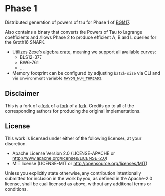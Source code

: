 # Phase 1

Distributed generation of powers of tau for Phase 1 of [BGM17](https://eprint.iacr.org/2017/1050). 

Also contains a binary that converts the Powers of Tau to Lagrange coefficients and allows Phase 2 to produce efficient A, B and L queries for the Groth16 SNARK.

- Utilizes [Zexe's algebra crate](https://github.com/scipr-lab/zexe), meaning we support all available curves:
    - BLS12-377
    - BW6-761
    - ...
- Memory footprint can be configured by adjusting `batch-size` via CLI and via environment variable [`RAYON_NUM_THREADS`](https://github.com/rayon-rs/rayon/blob/master/FAQ.md#how-many-threads-will-rayon-spawn).

## Disclaimer

This is a fork of a [fork](https://github.com/kobigurk/phase2-bn254/)
of a [fork](https://github.com/matter-labs/powersoftau)
of a [fork](https://github.com/celo-org/snark-setup).
Credits go to all of the corresponding authors for producing the original implementations.

## License

This work is licensed under either of the following licenses, at your discretion.

- Apache License Version 2.0 (LICENSE-APACHE or http://www.apache.org/licenses/LICENSE-2.0)
- MIT license (LICENSE-MIT or http://opensource.org/licenses/MIT)

Unless you explicitly state otherwise, any contribution intentionally submitted for inclusion in the work by you,
as defined in the Apache-2.0 license, shall be dual licensed as above, without any additional terms or conditions.
